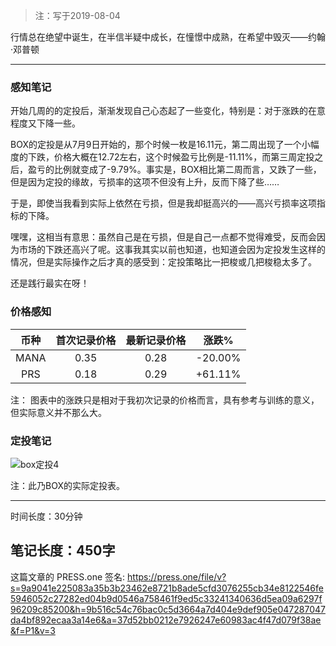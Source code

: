 >注：写于2019-08-04

行情总在绝望中诞生，在半信半疑中成长，在憧憬中成熟，在希望中毁灭——约翰·邓普顿

------

### 感知笔记

开始几周的的定投后，渐渐发现自己心态起了一些变化，特别是：对于涨跌的在意程度又下降一些。

BOX的定投是从7月9日开始的，那个时候一枚是16.11元，第二周出现了一个小幅度的下跌，价格大概在12.72左右，这个时候盈亏比例是-11.11%，而第三周定投之后，盈亏的比例就变成了-9.79%。事实是，BOX相比第二周而言，又跌了一些，但是因为定投的缘故，亏损率的这项不但没有上升，反而下降了些……

于是，即使当我看到实际上依然在亏损，但是我却挺高兴的——高兴亏损率这项指标的下降。

嘿嘿，这相当有意思：虽然自己是在亏损，但是自己一点都不觉得难受，反而会因为市场的下跌还高兴了呢。这事我其实以前也知道，也知道会因为定投发生这样的情况，但是实际操作之后才真的感受到：定投策略比一把梭或几把梭稳太多了。

还是践行最实在呀！

### 价格感知

| 币种 | 首次记录价格 | 最新记录价格 |  涨跌%  |
| :--: | :----------: | :----------: | :-----: |
| MANA |     0.35     |     0.28  |  -20.00%  |
| PRS  |     0.18     |     0.29  | +61.11% |

注： 图表中的涨跌只是相对于我初次记录的价格而言，具有参考与训练的意义，但实际意义并不那么大。

### 定投笔记

![box定投4](https://press.one/thumbnail?width=720&url=https://static.press.one/eb/a2/eba2a7f40821252e785886c99412bfc8c437887ca254fb6f2cda6294ec7b2521.png)


注：此乃BOX的实际定投表。

------

时间长度：30分钟

笔记长度：450字
----
这篇文章的 PRESS.one 签名:
https://press.one/file/v?s=9a9041e225083a35b3b23462e8721b8ade5cfd3076255cb34e8122546fe5946052c27282ed04b9d0546a758461f9ed5c33241340636d5ea09a6297f96209c85200&h=9b516c54c76bac0c5d3664a7d404e9def905e047287047da4bf892ecaa3a14e6&a=37d52bb0212e7926247e60983ac4f47d079f38ae&f=P1&v=3
